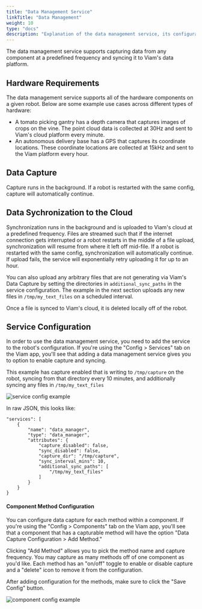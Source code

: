 ```yaml
---
title: "Data Management Service"
linkTitle: "Data Management"
weight: 10
type: "docs"
description: "Explanation of the data management service, its configuration and its functionality."
---
```

The data management service supports capturing data from any component at a predefined frequency and syncing it to Viam's data platform.


## Hardware Requirements
The data management service supports all of the hardware components on a given robot.
Below are some example use cases across different types of hardware: 

- A tomato picking gantry has a depth camera that captures images of crops on the vine.
The point cloud data is collected at 30Hz and sent to Viam's cloud platform every minute.
- An autonomous delivery base has a GPS that captures its coordinate locations.
These coordinate locations are collected at 15kHz and sent to the Viam platform every hour.


## Data Capture
Capture runs in the background.
If a robot is restarted with the same config, capture will automatically continue.


## Data Sychronization to the Cloud
Synchronization runs in the background and is uploaded to Viam's cloud at a predefined frequency.
Files are streamed such that if the internet connection gets interrupted or a robot restarts in the middle of a file upload, synchronization will resume from where it left off mid-file.
If a robot is restarted with the same config, synchronization will automatically continue.
If upload fails, the service will exponentially retry uploading it for up to an hour.

You can also upload any arbitrary files that are not generating via Viam's Data Capture by setting the directories in `additional_sync_paths` in the service configuration.
The example in the next section uploads any new files in `/tmp/my_text_files` on a scheduled interval.

Once a file is synced to Viam's cloud, it is deleted locally off of the robot.

## Service Configuration

In order to use the data management service, you need to add the service to the robot's configuration.
If you're using the "Config > Services" tab on the Viam app, you'll see that adding a data management service gives you to option to enable capture and syncing.

This example has capture enabled that is writing to `/tmp/capture` on the robot, syncing from that directory every 10 minutes, and additionally syncing any files in `/tmp/my_text_files`

![service config example](../img/data-service-config.png)

In raw JSON, this looks like:
```
"services": [
    {
        "name": "data_manager",
        "type": "data_manager",
        "attributes": {
            "capture_disabled": false,
            "sync_disabled": false,
            "capture_dir": "/tmp/capture",
            "sync_interval_mins": 10,
            "additional_sync_paths": [
                "/tmp/my_text_files"
            ]
        }
    }
}
```

#### Component Method Configuration

You can configure data capture for each method within a component.
If you're using the "Config > Components" tab on the Viam app, you'll see that a component that has a capturable method will have the option "Data Capture Configuration > Add Method."

Clicking "Add Method" allows you to pick the method name and capture frequency.
You may capture as many methods off of one component as you'd like.
Each method has an "on/off" toggle to enable or disable capture and a "delete" icon to remove it from the configuration.

After adding configuration for the methods, make sure to click the "Save Config" button.

![component config example](../img/data-service-component-config.png)
